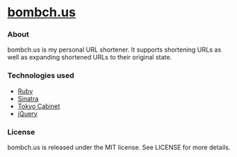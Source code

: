 # [bombch.us](http://bombch.us)

### About
bombch.us is my personal URL shortener. It supports shortening URLs as well as expanding shortened URLs to their original state.

### Technologies used
* [Ruby](http://www.ruby-lang.org/)
* [Sinatra](http://www.sinatrarb.com/)
* [Tokyo Cabinet](http://fallabs.com/tokyocabinet/)
* [jQuery](http://jquery.com/)

### License
bombch.us is released under the MIT license. See LICENSE for more details.
